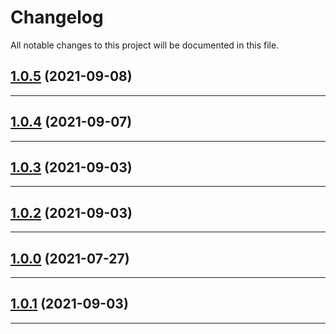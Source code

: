 <!--- BEGIN HEADER -->

# Changelog

All notable changes to this project will be documented in this file.

<!--- END HEADER -->

## [1.0.5](https://github.com//pantheon-quicksilver/wakeup/compare/refs/heads/main...v1.0.5) (2021-09-08)

---

## [1.0.4](https://github.com//pantheon-quicksilver/wakeup/compare/v1.0.3...v1.0.4) (2021-09-07)

---

## [1.0.3](https://github.com//pantheon-quicksilver/wakeup/compare/v1.0.2...v1.0.3) (2021-09-03)

---

## [1.0.2](https://github.com//pantheon-quicksilver/wakeup/compare/v1.0.0...v1.0.2) (2021-09-03)

---

## [1.0.0](https://github.com//pantheon-quicksilver/wakeup/compare/v1.0.1...v1.0.0) (2021-07-27)

---

## [1.0.1](https://github.com//pantheon-quicksilver/wakeup/compare/6082eb59d9ba096c633a2a756f8f59a83bc33dd1...v1.0.1) (2021-09-03)

---
